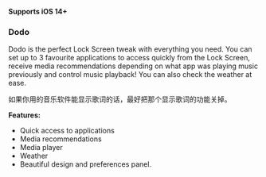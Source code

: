 **Supports iOS 14+**

### Dodo

Dodo is the perfect Lock Screen tweak with everything you need. You can set up to 3 favourite applications to access quickly from the Lock Screen, receive media recommendations depending on what app was playing music previously and control music playback! You can also check the weather at ease.  

如果你用的音乐软件能显示歌词的话，最好把那个显示歌词的功能关掉。  

**Features:**

*   Quick access to applications
*   Media recommendations
*   Media player
*   Weather
*   Beautiful design and preferences panel.

